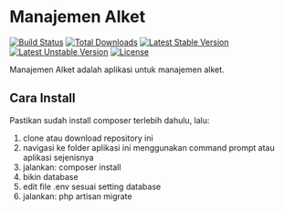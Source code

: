 # Manajemen Alket

[![Build Status](https://travis-ci.org/laravel/framework.svg)](https://travis-ci.org/laravel/framework)
[![Total Downloads](https://poser.pugx.org/laravel/framework/d/total.svg)](https://packagist.org/packages/laravel/framework)
[![Latest Stable Version](https://poser.pugx.org/laravel/framework/v/stable.svg)](https://packagist.org/packages/laravel/framework)
[![Latest Unstable Version](https://poser.pugx.org/laravel/framework/v/unstable.svg)](https://packagist.org/packages/laravel/framework)
[![License](https://poser.pugx.org/laravel/framework/license.svg)](https://packagist.org/packages/laravel/framework)

Manajemen Alket adalah aplikasi untuk manajemen alket.

## Cara Install

Pastikan sudah install composer terlebih dahulu, lalu:

1. clone atau download repository ini
2. navigasi ke folder aplikasi ini menggunakan command prompt atau aplikasi sejenisnya
3. jalankan: composer install
4. bikin database
5. edit file .env sesuai setting database
6. jalankan: php artisan migrate
